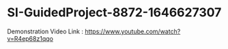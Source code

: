 # SI-GuidedProject-8872-1646627307
Demonstration Video Link : https://www.youtube.com/watch?v=R4ep68z1qqo
